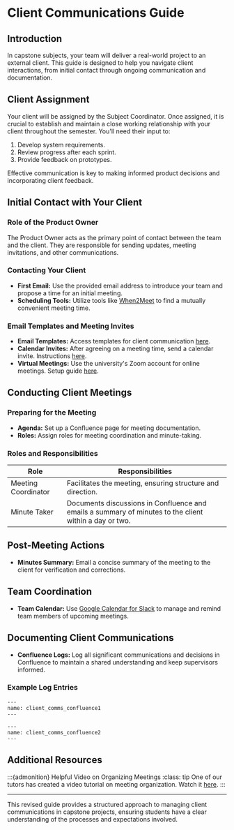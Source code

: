 # Client Communications Guide

## Introduction

In capstone subjects, your team will deliver a real-world project to an external client. This guide is designed to help you navigate client interactions, from initial contact through ongoing communication and documentation.

## Client Assignment

Your client will be assigned by the Subject Coordinator. Once assigned, it is crucial to establish and maintain a close working relationship with your client throughout the semester. You'll need their input to:

1. Develop system requirements.
2. Review progress after each sprint.
3. Provide feedback on prototypes.

Effective communication is key to making informed product decisions and incorporating client feedback.

## Initial Contact with Your Client

### Role of the Product Owner

The Product Owner acts as the primary point of contact between the team and the client. They are responsible for sending updates, meeting invitations, and other communications.

### Contacting Your Client

- **First Email:** Use the provided email address to introduce your team and propose a time for an initial meeting.
- **Scheduling Tools:** Utilize tools like [When2Meet](https://www.when2meet.com) to find a mutually convenient meeting time.

### Email Templates and Meeting Invites

- **Email Templates:** Access templates for client communication [here](https://cis-projects.github.io/project_based_course_notes/extras/templates_for_comm.html).
- **Calendar Invites:** After agreeing on a meeting time, send a calendar invite. Instructions [here](https://support.google.com/calendar/answer/72143?hl=en&co=GENIE.Platform%3DDesktop#zippy=).
- **Virtual Meetings:** Use the university's Zoom account for online meetings. Setup guide [here](https://workspace.google.com/marketplace/app/zoom_for_gmail/585972765488).

## Conducting Client Meetings

### Preparing for the Meeting

- **Agenda:** Set up a Confluence page for meeting documentation.
- **Roles:** Assign roles for meeting coordination and minute-taking.

### Roles and Responsibilities

| Role                | Responsibilities                                                                                                                                              |
|---------------------|---------------------------------------------------------------------------------------------------------------------------------------------------------------|
| Meeting Coordinator | Facilitates the meeting, ensuring structure and direction.                                                                                                    |
| Minute Taker        | Documents discussions in Confluence and emails a summary of minutes to the client within a day or two.                                                        |

## Post-Meeting Actions

- **Minutes Summary:** Email a concise summary of the meeting to the client for verification and corrections.

## Team Coordination

- **Team Calendar:** Use [Google Calendar for Slack](https://slack.com/intl/en-au/help/articles/206329808-Google-Calendar-for-Slack/) to manage and remind team members of upcoming meetings.

## Documenting Client Communications

- **Confluence Logs:** Log all significant communications and decisions in Confluence to maintain a shared understanding and keep supervisors informed.

### Example Log Entries

```{figure} resources/confluence_comms.png
---
name: client_comms_confluence1
---
```

```{figure} resources/communications.png
---
name: client_comms_confluence2
---
```

## Additional Resources

:::{admonition} Helpful Video on Organizing Meetings
:class: tip
One of our tutors has created a video tutorial on meeting organization. Watch it [here](https://www.youtube.com/watch?v=VKmzozlgc7Y).
:::

---

This revised guide provides a structured approach to managing client communications in capstone projects, ensuring students have a clear understanding of the processes and expectations involved.